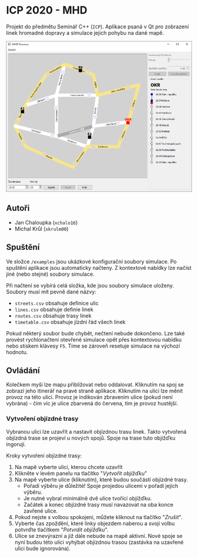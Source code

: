 # ICP 2020 - MHD
Projekt do předmětu Seminář C++ (`ICP`). Aplikace psaná v Qt pro zobrazení linek hromadné dopravy a simulace jejich pohybu na dané mapě.


![Ukázka aplikace](screenshot.png)


## Autoři
- Jan Chaloupka (`xchalo16`)
- Michal Krůl (`xkrulm00`)


## Spuštění
Ve složce `/examples` jsou ukázkové konfigurační soubory simulace. Po spuštění aplikace jsou automaticky načteny. Z kontextové nabídky lze načíst jiné (nebo stejné) soubory simulace.

Při načtení se vybírá celá složka, kde jsou soubory simulace uloženy. Soubory musí mít pevně dané názvy:

 - `streets.csv` obsahuje definice ulic
 - `lines.csv` obsahuje definie linek
 - `routes.csv` obsahuje trasy linek
 - `timetable.csv` obsahuje jízdní řád všech linek

Pokud některý soubor bude chybět, nečtení nebude dokončeno. Lze také provést rychlonačtení otevřené simulace opět přes kontextovou nabídku nebo stiskem klávesy `F5`. Tíme se zároveň resetuje simulace na výchozí hodnotu.


## Ovládání
Kolečkem myši lze mapu přibližovat nebo oddalovat. Kliknutím na spoj se zobrazí jeho itinerář na pravé straně aplikace. Kliknutím na ulici lze měnit provoz na této ulici. Provoz je indikován zbravením ulice (pokud není vybrána) - čím víc je ulice zbarvená do červena, tím je provoz hustější.


### Vytvoření objízdné trasy
Vybranou ulici lze uzavřít a nastavit objízdnou trasu linek. Takto vytvořená objízdná trase se projeví u nových spojů. Spoje na trase tuto objížďku ingorují.

Kroky vytvoření objízdné trasy:

 1. Na mapě vyberte ulici, kterou chcete uzavřít
 2. Klikněte v levém panelu na tlačítko "*Vytvořit objížďku*"
 3. Na mapě vyberte ulice (kliknutím), které budou součástí objízdné trasy.
    - Pořadí výběru je důležité! Spoje projedou ulicemi v pořadí jejich výběru.
    - Je nutné vybral minimálně dvě ulice tvořící objížďku.
    - Začátek a konec objízdné trasy musí navazovat na oba konce zavřené ulice.
 4. Pokud nejste s volbou spokojeni, můžete kliknout na tlačítko "*Zrušit*".
 5. Vyberte čas zpoždění, které linky objezdem naberou a svoji volbu potvrďte tlačítkem "*Potvrdit objížďku*".
 6. Ulice se znevýrazní a již dále nebude na mapě aktivní. Nové spoje se nyní budou této ulici vyhýbat objízdnou trasou (zastávka na uzavřené ulici bude ignorována).
